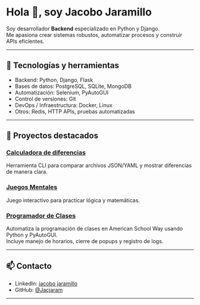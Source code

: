 # Hola 👋, soy Jacobo Jaramillo

Soy desarrollador **Backend** especializado en Python y Django.  
Me apasiona crear sistemas robustos, automatizar procesos y construir APIs eficientes.

---

## 🔧 Tecnologías y herramientas
- Backend: Python, Django, Flask  
- Bases de datos: PostgreSQL, SQLite, MongoDB  
- Automatización: Selenium, PyAutoGUI  
- Control de versiones: Git  
- DevOps / Infraestructura: Docker, Linux  
- Otros: Redis, HTTP APIs, pruebas automatizadas  

---

## 📂 Proyectos destacados

### [Calculadora de diferencias](https://github.com/Jacjaram/python-project-174)
Herramienta CLI para comparar archivos JSON/YAML y mostrar diferencias de manera clara.

### [Juegos Mentales](https://github.com/Jacjaram/python-project-140)
Juego interactivo para practicar lógica y matemáticas.

### [Programador de Clases](https://github.com/Jacjaram/programador-clases)
Automatiza la programación de clases en American School Way usando Python y PyAutoGUI.  
Incluye manejo de horarios, cierre de popups y registro de logs.  

---

## 📫 Contacto
- LinkedIn: [jacobo jaramillo](https://www.linkedin.com/in/tuusuario)  
- GitHub: [@Jacjaram](https://github.com/Jacjaram)  

---

